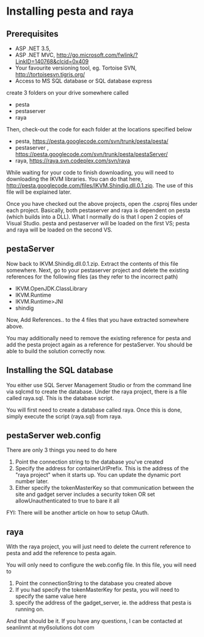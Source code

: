 # Installing pesta and raya #


## Prerequisites ##
- ASP .NET 3.5,
- ASP .NET MVC, http://go.microsoft.com/fwlink/?LinkID=140768&clcid=0x409
- Your favourite versioning tool, eg. Tortoise SVN, http://tortoisesvn.tigris.org/
- Access to MS SQL database or SQL database express

create 3 folders on your drive somewhere called
- pesta
- pestaserver
- raya

Then, check-out the code for each folder at the locations specified below
- pesta, https://pesta.googlecode.com/svn/trunk/pesta/pesta/
- pestaserver , https://pesta.googlecode.com/svn/trunk/pesta/pestaServer/
- raya, https://raya.svn.codeplex.com/svn/raya

While waiting for your code to finish downloading, you will need to downloading the IKVM libraries.
You can do that here, http://pesta.googlecode.com/files/IKVM.Shindig.dll.0.1.zip. The use of this file
will be explained later.

Once you have checked out the above projects, open the .csproj files under each project. Basically, both pestaserver and raya
is dependent on pesta (which builds into a DLL). What I normally do is that I open 2 copies of Visual Studio. pesta and pestaserver
will be loaded on the first VS; pesta and raya will be loaded on the second VS.

## pestaServer ##
Now back to IKVM.Shindig.dll.0.1.zip. Extract the contents of this file somewhere. Next, go to your pestaserver project
and delete the existing references for the following files (as they refer to the incorrect path)
- IKVM.OpenJDK.ClassLibrary
- IKVM.Runtime
- IKVM.Runtime>JNI
- shindig

Now, Add References.. to the 4 files that you have extracted somewhere above.

You may additionally need to remove the existing reference for pesta and add the pesta project again as a reference
for pestaServer. You should be able to build the solution correctly now.


## Installing the SQL database ##
You either use SQL Server Management Studio or from the command line via sqlcmd to create the database.
Under the raya project, there is a file called raya.sql. This is the database script.

You will first need to create a database called raya. Once this is done, simply execute the script (raya.sql)
from raya.


## pestaServer web.config ##
There are only 3 things you need to do here
1. Point the connection string to the database you've created
2. Specify the address for containerUrlPrefix. This is the address of the "raya project" when it starts up.
You can update the dynamic port number later.
3. Either specify the tokenMasterKey so that communication between the site and gadget server includes a security token
OR
set allowUnauthenticated to true to bare it all

FYI: There will be another article on how to setup OAuth.


## raya ##
With the raya project, you will just need to delete the current reference to pesta and add the reference
to pesta again.

You will only need to configure the web.config file. In this file, you will need to
1. Point the connectionString to the database you created above
2. If you had specify the tokenMasterKey for pesta, you will need to specify the same value here
3. specify the address of the gadget\_server, ie. the address that pesta is running on.


And that should be it. If you have any questions, I can be contacted at seanlinmt at my6solutions dot com

